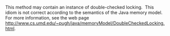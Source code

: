 This method may contain an instance of double-checked locking.  This idiom is not correct according to the semantics of the Java memory model.  For more information, see the web page http://www.cs.umd.edu/~pugh/java/memoryModel/DoubleCheckedLocking.html.
